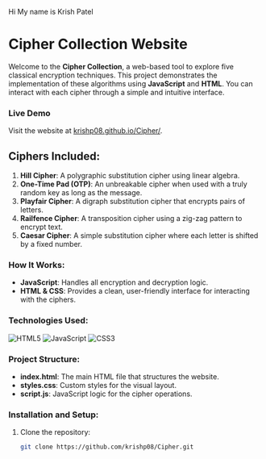 Hi My name is Krish Patel
# Cipher Collection Website

Welcome to the **Cipher Collection**, a web-based tool to explore five classical encryption techniques. This project demonstrates the implementation of these algorithms using **JavaScript** and **HTML**. You can interact with each cipher through a simple and intuitive interface.

### Live Demo
Visit the website at [krishp08.github.io/Cipher/](https://krishp08.github.io/Cipher/).

## Ciphers Included:
1. **Hill Cipher**: A polygraphic substitution cipher using linear algebra.
2. **One-Time Pad (OTP)**: An unbreakable cipher when used with a truly random key as long as the message.
3. **Playfair Cipher**: A digraph substitution cipher that encrypts pairs of letters.
4. **Railfence Cipher**: A transposition cipher using a zig-zag pattern to encrypt text.
5. **Caesar Cipher**: A simple substitution cipher where each letter is shifted by a fixed number.

### How It Works:
- **JavaScript**: Handles all encryption and decryption logic.
- **HTML & CSS**: Provides a clean, user-friendly interface for interacting with the ciphers.

### Technologies Used:
![HTML5](https://img.shields.io/badge/HTML5-E34F26?style=for-the-badge&logo=html5&logoColor=white)
![JavaScript](https://img.shields.io/badge/JavaScript-F7DF1E?style=for-the-badge&logo=javascript&logoColor=black)
![CSS3](https://img.shields.io/badge/CSS3-1572B6?style=for-the-badge&logo=css3&logoColor=white)

### Project Structure:
- **index.html**: The main HTML file that structures the website.
- **styles.css**: Custom styles for the visual layout.
- **script.js**: JavaScript logic for the cipher operations.

### Installation and Setup:
1. Clone the repository:
   ```bash
   git clone https://github.com/krishp08/Cipher.git
